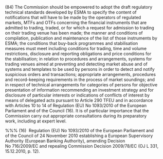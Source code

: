 (84) The Commission should be empowered to adopt the draft regulatory technical standards developed by ESMA to specify the content of notifications that will have to be made by the operators of regulated markets, MTFs and OTFs concerning the financial instruments that are admitted to trading, traded, or for which a request for admission to trading on their trading venue has been made; the manner and conditions of compilation, publication and maintenance of the list of those instruments by ESMA; the conditions that buy-back programmes and stabilisation measures must meet including conditions for trading, time and volume restrictions, disclosure and reporting obligations and price conditions for the stabilisation; in relation to procedures and arrangements, systems for trading venues aimed at preventing and detecting market abuse and of systems and templates to be used by persons in order to detect and notify suspicious orders and transactions; appropriate arrangements, procedures and record-keeping requirements in the process of market soundings; and in respect of technical arrangements for categories of persons for objective presentation of information recommending an investment strategy and for disclosure of particular interests or indications of conflicts of interest by means of delegated acts pursuant to Article 290 TFEU and in accordance with Articles 10 to 14 of Regulation (EU) No 1093/2010 of the European Parliament and of the Council (16). It is of particular importance that the Commission carry out appropriate consultations during its preparatory work, including at expert level.

%%% (16)  Regulation (EU) No 1093/2010 of the European Parliament and of the Council of 24 November 2010 establishing a European Supervisory Authority (European Banking Authority), amending Decision No 716/2009/EC and repealing Commission Decision 2009/78/EC (OJ L 331, 15.12.2010, p. 12).